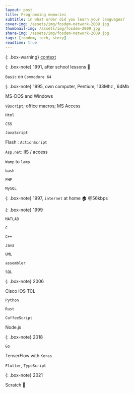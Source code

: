 ```yaml
---
layout: post
title: Programming memories
subtitle: in what order did you learn your languages? 
cover-img: /assets/img/fosdem-network-2009.jpg
thumbnail-img: /assets/img/fosdem-2009.jpg
share-img: /assets/img/fosdem-network-2009.jpg
tags: [random, tech, story]
readtime: true
---
```


{: .box-warning} 
[context](https://twitter.com/JeffDean/status/1627885526127874049)

{: .box-note}
1991, after school lessons 🚸

```Basic``` on ```Commodore 64```  

{: .box-note}
1995, own computer, Pentium, 133Mhz , 64Mb

MS-DOS and Windows

```VBscript```; office macros; MS Access

```Html```

```CSS```

```JavaScript```

Flash : ```ActionScript```

```Asp.net```: IIS / access

```Wamp``` to ```lamp```

```bash```

```PHP```

```MySQL```

{: .box-note}
1997, ```internet``` at home 🏠 @56kbps

{: .box-note}
1999

```MATLAB```

```C```

```C++```

```Java```

```UML```

```assembler```

```SQL```

{: .box-note}
2006

Cisco IOS TCL

```Python```

```Rust```

```CoffeeScript```

Node.js

{: .box-note}
2018

```Go```

TenserFlow with ```Keras```

```Flutter```, ```TypeScript```

{: .box-note}
2021

Scratch 👾
